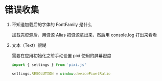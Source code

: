 # 错误收集


1. 不知道加载后的字体的 FontFamily 是什么
	<p id="uqTQqmdn9GyRxuBNAKCpgx">
	
	加载完资源后，用资源 Alias 把资源拿出来，然后用 console.log 打出来看看
	
	</p>






1. 文本（Text）很糊
	<p id="24hJ1ukzy8Yt9p29GZ5Mo1">
	
	需要在应用初始化之前手动设置 pixi 使用的屏幕密度
	
	</p>
	<p id="35HwrxiZ2YR3iDSbqaGhNF">
	
	```JavaScript
	import { settings } from 'pixi.js'
	
	settings.RESOLUTION = window.devicePixelRatio
	
	```
	
	
	</p>


<p id="5P4Gdo29h2WWBd6Nj1PHcL">



</p>


